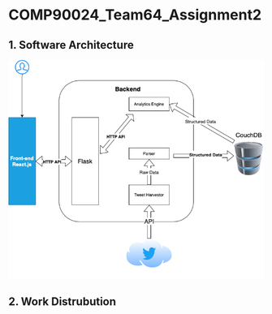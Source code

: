 # COMP90024_Team64_Assignment2

## 1. Software Architecture
![Alt text](./drawings/COMP90024_Architecture.png)

## 2. Work Distrubution

